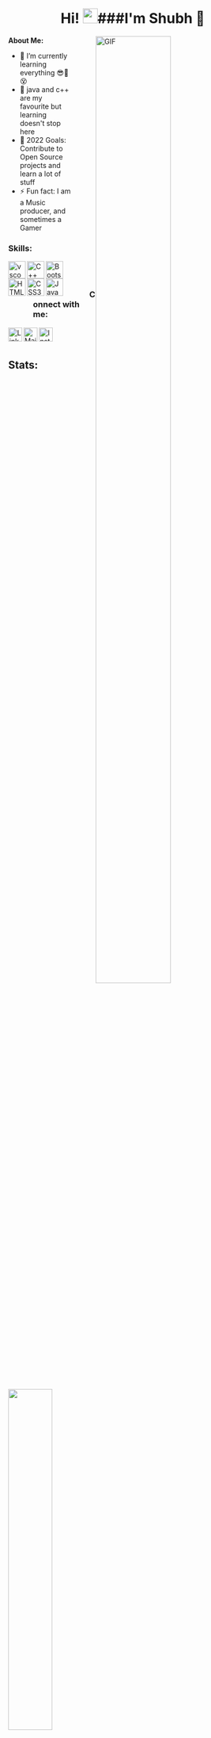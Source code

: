 <h1 align="center">Hi! <img src="https://raw.githubusercontent.com/MartinHeinz/MartinHeinz/master/wave.gif" width="30px">###I'm Shubh 👋 </h1>

<img align="right" alt="GIF" src="https://c.tenor.com/41I-iMyClCgAAAAd/programmer-programming.gif" width="55%" height="70%" style="margin:0 50px;"> 



<b> About Me: </b>
- 🌱 I’m currently learning everything 😎🤣😵
- 👯 java and c++ are my favourite but learning doesn't stop here 
- 🥅 2022 Goals: Contribute to Open Source projects and learn a lot of stuff
- ⚡ Fun fact: I am a Music producer, and sometimes a Gamer




<h3 align="left">Skills: </h3>

<img align="left" title="VScode" alt="vscode" height="35px" src="https://cdn.icon-icons.com/icons2/2107/PNG/512/file_type_vscode_icon_130084.png" />
<img align="left" title="C++" alt="C++" height="35px" src="https://upload.wikimedia.org/wikipedia/commons/thumb/1/18/ISO_C%2B%2B_Logo.svg/1822px-ISO_C%2B%2B_Logo.svg.png" />
<img align="left" title="java" alt="Bootstrap" width="35px" src="https://cdn.icon-icons.com/icons2/2108/PNG/512/java_icon_130901.png" />
<img align="left" title="HTML5" alt="HTML5" width="35px" src="https://image.flaticon.com/icons/png/512/1216/1216733.png" />
<img align="left" title="CSS3" alt="CSS3" width="35px" src="https://www.kindpng.com/picc/m/464-4640184_css3-png-download-css-icon-transparent-png.png" />
<img align="left" title="JavaScript" alt="JavaScript" height="35px" src="https://cdn.iconscout.com/icon/free/png-512/javascript-2752148-2284965.png" />



<br>
<br>
<h3 style="left: 50px; position:relative;">Connect with me:</h3> 

<a href="https://www.linkedin.com/in/shubh-sharma-312ba71b4/" target="_blank" ><img align="left" title="LinkedIn - Diksha Takyar" alt="LinkedIn" height="28px" src="https://image.flaticon.com/icons/png/512/174/174857.png" /></a>

<a href="mailto:mail.shubhsharma19@gmail.com"><img align="left" title="Mail - Shubh Sharma" alt="Mail" height="28px" src="https://image.flaticon.com/icons/png/512/281/281769.png" /></a>

<a href="https://www.instagram.com/sikkuuu" target="_blank" ><img align="left" title="Instagram - Shubh Sharma" alt="Instagram" height="28px" src="https://upload.wikimedia.org/wikipedia/commons/thumb/a/a5/Instagram_icon.png/1024px-Instagram_icon.png" /></a>

<br>
<br>

## Stats:



<p align="left">
<a href="https://github.com/shubh-sharma19">
  
  <img  width="42%" src="https://github-readme-stats.vercel.app/api/top-langs/?username=shubh-sharma19&layout=compact&theme=radical&hide_border=true" />
